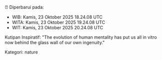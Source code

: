 ⏰ Diperbarui pada:
- WIB: Kamis, 23 Oktober 2025 18.24.08 UTC
- WITA: Kamis, 23 Oktober 2025 19.24.08 UTC
- WIT: Kamis, 23 Oktober 2025 20.24.08 UTC

Kutipan Inspiratif:
"The evolution of human mentality has put us all in vitro now behind the glass wall of our own ingenuity."


Kategori: nature

